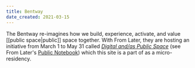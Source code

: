 ```yaml
---
title: Bentway
date_created: 2021-03-15
---
```


The Bentway re-imagines how we build, experience, activate, and value [[public space|public]] space together. With From Later, they are hosting an initiative from March 1 to May 31 called [_Digital and/as Public Space_](https://www.thebentway.ca/event/digital-and-as-public-space/) (see From Later's [Public Notebook](https://docs.google.com/document/d/1eXk14blXZSm7EQrksFgcoZ8Rf17rmu7zrBEUyczGG5M/edit#)) which this site is a part of as a micro-residency.
